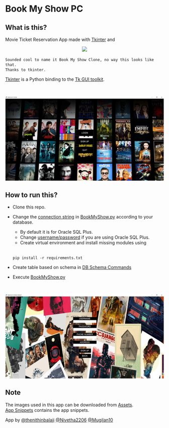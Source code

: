 # Book My Show PC 

## What is this?

Movie Ticket Reservation App made with [Tkinter](https://en.wikipedia.org/wiki/Tkinter) and 

<p align="center">
  <a href="https://github.com/thenithinbalaji/BookMyShowPC">
    <img src="https://skillicons.dev/icons?i=python,git,vscode" />
  </a>
</p>

```
Sounded cool to name it Book My Show Clone, no way this looks like that.
Thanks to tkinter.      
```

[Tkinter](https://en.wikipedia.org/wiki/Tkinter) is a Python binding to the [Tk GUI toolkit](https://en.wikipedia.org/wiki/Tk_(software)). 

<br/>

![app snippet](snippets/starting%20page.png)

## How to run this?

+ Clone this repo.    
+ Change the [connection string](https://github.com/thenithinbalaji/BookMyShowPC/blob/main/BookMyShow.py#:~:text=connectionstring%20%3D%20%22system/nithin%40localhost%3A1521/xe%22) in [BookMyShow.py](BookMyShow.py) according to your database.
  + By default it is for Oracle SQL Plus.
  + Change [username/password](https://github.com/thenithinbalaji/BookMyShowPC/blob/main/BookMyShow.py#:~:text=connectionstring%20%3D%20%22-,system/nithin,-%40localhost%3A1521/xe) if you are using Oracle SQL Plus.
  + Create virtual environment and install missing modules using 
  
  <br/>
  
  ```
  pip install -r requirements.txt
  ```
   
+ Create table based on schema in [DB Schema Commands](DB%20Schema%20Commands.txt)
+ Execute [BookMyShow.py](BookMyShow.py) 

<br/>

![app snippet](snippets/signup%20page.png)

## Note

The images used in this app can be downloaded from [Assets](assets).          
[App Snippets](snippets) contains the app snippets.

App by [@thenithinbalaji](https://github.com/thenithinbalaji) [@Nivetha2206](https://github.com/Nivetha2206) [@Mugilan10](https://github.com/Mughilan10)
